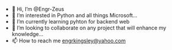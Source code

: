 - 👋 Hi, I’m @Engr-Zeus
- 👀 I’m interested in Python and all things Microsoft...
- 🌱 I’m currently learning pyhton for backend web
- 💞️ I’m looking to collaborate on any project that will enhance my knowledge...
- 📫 How to reach me engrkingsley@yahoo.com
<!---
Engr-Zeus/Engr-Zeus is a ✨ special ✨ repository because its `README.md` (this file) appears on your GitHub profile.
You can click the Preview link to take a look at your changes.
--->
